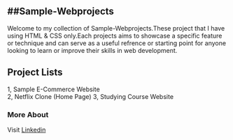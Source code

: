 ##Sample-Webprojects
----
Welcome to my collection of Sample-Webprojects.These project that I have using HTML & CSS only.Each projects aims to showcase a specific feature or technique and can serve as a useful refrence or starting point for anyone looking to learn or improve their skills in web development.

## Project Lists

1, Sample E-Commerce Website<br>
2, Netflix Clone (Home Page)
3, Studying Course Website

### More About

   Visit <a href="https://www.linkedin.com/in/jana-n-9a3b2925a">Linkedin</a>
